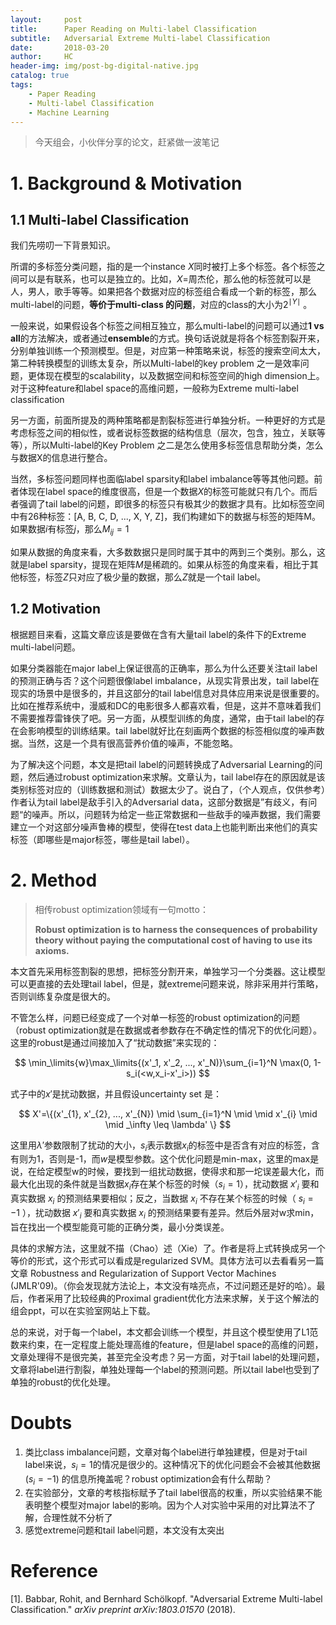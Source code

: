 ```yaml
---
layout:     post
title:      Paper Reading on Multi-label Classification
subtitle:   Adversarial Extreme Multi-label Classification
date:       2018-03-20
author:     HC
header-img: img/post-bg-digital-native.jpg
catalog: true
tags:
    - Paper Reading
    - Multi-label Classification
    - Machine Learning
---
```


> 今天组会，小伙伴分享的论文，赶紧做一波笔记

# 1. Background & Motivation

## 1.1 Multi-label Classification

我们先唠叨一下背景知识。

所谓的多标签分类问题，指的是一个instance $X$同时被打上多个标签。各个标签之间可以是有联系，也可以是独立的。比如，$X=$周杰伦，那么他的标签就可以是人，男人，歌手等等。如果把各个数据对应的标签组合看成一个新的标签，那么multi-label的问题，**等价于multi-class 的问题**，对应的class的大小为$2^{\mid Y \mid}$ 。

一般来说，如果假设各个标签之间相互独立，那么multi-label的问题可以通过**1 vs all**的方法解决，或者通过**ensemble**的方式。换句话说就是将各个标签割裂开来，分别单独训练一个预测模型。但是，对应第一种策略来说，标签的搜索空间太大，第二种转换模型的训练太复杂，所以Multi-label的key problem 之一是效率问题，更体现在模型的scalability，以及数据空间和标签空间的high dimension上。对于这种feature和label space的高维问题，一般称为Extreme multi-label classification

另一方面，前面所提及的两种策略都是割裂标签进行单独分析。一种更好的方式是考虑标签之间的相似性，或者说标签数据的结构信息（层次，包含，独立，关联等等），所以Multi-label的Key Problem 之二是怎么使用多标签信息帮助分类，怎么与数据X的信息进行整合。

当然，多标签问题同样也面临label sparsity和label imbalance等等其他问题。前者体现在label space的维度很高，但是一个数据$X$的标签可能就只有几个。而后者强调了tail label的问题，即很多的标签只有极其少的数据才具有。比如标签空间中有26种标签：[A, B, C, D, ..., X, Y, Z]，我们构建如下的数据与标签的矩阵M。如果数据$i$有标签$j$，那么$M_{ij}=1$

如果从数据的角度来看，大多数数据只是同时属于其中的两到三个类别。那么，这就是label sparsity，提现在矩阵$M$是稀疏的。如果从标签的角度来看，相比于其他标签，标签$Z$只对应了极少量的数据，那么$Z$就是一个tail label。

## 1.2 Motivation

根据题目来看，这篇文章应该是要做在含有大量tail label的条件下的Extreme multi-label问题。

如果分类器能在major label上保证很高的正确率，那么为什么还要关注tail label的预测正确与否？这个问题很像label imbalance，从现实背景出发，tail label在现实的场景中是很多的，并且这部分的tail label信息对具体应用来说是很重要的。比如在推荐系统中，漫威和DC的电影很多人都喜欢看，但是，这并不意味着我们不需要推荐雷锋侠了吧。另一方面，从模型训练的角度，通常，由于tail label的存在会影响模型的训练结果。tail label就好比在刻画两个数据的标签相似度的噪声数据。当然，这是一个具有很高营养价值的噪声，不能忽略。

为了解决这个问题，本文是把tail label的问题转换成了Adversarial Learning的问题，然后通过robust optimization来求解。文章认为，tail label存在的原因就是该类别标签对应的（训练数据和测试）数据太少了。说白了，（个人观点，仅供参考）作者认为tail label是敌手引入的Adversarial data，这部分数据是”有歧义，有问题“的噪声。所以，问题转为给定一些正常数据和一些敌手的噪声数据，我们需要建立一个对这部分噪声鲁棒的模型，使得在test data上也能判断出来他们的真实标签（即哪些是major标签，哪些是tail label）。



# 2. Method

> 相传robust optimization领域有一句motto：
>
> **Robust optimization is to harness the consequences of probability theory without paying the computational cost of having to use its axioms.**

本文首先采用标签割裂的思想，把标签分割开来，单独学习一个分类器。这让模型可以更直接的去处理tail label，但是，就extreme问题来说，除非采用并行策略，否则训练复杂度是很大的。

不管怎么样，问题已经变成了一个对单一标签的robust optimization的问题（robust optimization就是在数据或者参数存在不确定性的情况下的优化问题）。这里的robust是通过间接加入了“扰动数据”来实现的：

$$
\min_\limits{w}\max_\limits{(x'_1, x'_2, ..., x'_N)}\sum_{i=1}^N \max(0, 1-s_i(<w,x_i-x'_i>))
$$

式子中的$x'$是扰动数据，并且假设uncertainty set 是：

$$
X'=\{(x'_{1}, x'_{2}, ..., x'_{N}) \mid \sum_{i=1}^N \mid \mid x'_{i} \mid \mid _\infty  \leq \lambda' \}
$$

这里用$\lambda'$参数限制了扰动的大小，$s_{i}$表示数据$x_{i}$的标签中是否含有对应的标签，含有则为1，否则是-1，而$w$是模型参数。这个优化问题是min-max，这里的max是说，在给定模型w的时候，要找到一组扰动数据，使得求和那一坨误差最大化，而最大化出现的条件就是当数据$x_{i}$存在某个标签的时候（$s_{i}=1$），扰动数据 $x'_{i}$ 要和真实数据 $x_{i}$ 的预测结果要相似；反之，当数据 $x_{i}$ 不存在某个标签的时候（ $s_{i}=-1$ ），扰动数据 $x'_{i}$ 要和真实数据 $x_{i}$ 的预测结果要有差异。然后外层对w求min，旨在找出一个模型能竟可能的正确分类，最小分类误差。

具体的求解方法，这里就不描（Chao）述（Xie）了。作者是将上式转换成另一个等价的形式，这个形式可以看成是regularized SVM。具体方法可以去看看另一篇文章 Robustness and Regularization of Support Vector Machines (JMLR'09)。（你会发现就方法论上，本文没有啥亮点，不过问题还是好的哈）。最后，作者采用了比较经典的Proximal gradient优化方法来求解，关于这个解法的组会ppt，可以在实验室网站上下载。

总的来说，对于每一个label，本文都会训练一个模型，并且这个模型使用了L1范数来约束，在一定程度上能处理高维的feature，但是label space的高维的问题，文章处理得不是很完美，甚至完全没考虑？另一方面，对于tail label的处理问题，文章将label进行割裂，单独处理每一个label的预测问题。所以tail label也受到了单独的robust的优化处理。



# Doubts

1. 类比class imbalance问题，文章对每个label进行单独建模，但是对于tail label来说，$s_{i}=1$的情况是很少的。这种情况下的优化问题会不会被其他数据($s_{i}=-1$) 的信息所掩盖呢？robust optimization会有什么帮助？
2. 在实验部分，文章的考核指标赋予了tail label很高的权重，所以实验结果不能表明整个模型对major label的影响。因为个人对实验中采用的对比算法不了解，合理性就不分析了
3. 感觉extreme问题和tail label问题，本文没有太突出







# Reference

[1]. Babbar, Rohit, and Bernhard Schölkopf. "Adversarial Extreme Multi-label Classification." *arXiv preprint arXiv:1803.01570* (2018).

